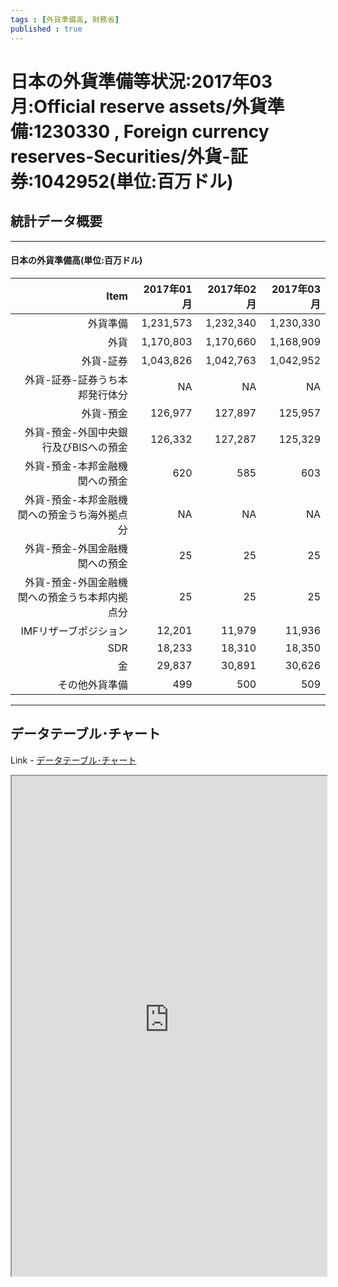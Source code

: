 ```yaml
--- 
tags : [外貨準備高, 財務省] 
published : true
---
```

# 日本の外貨準備等状況:2017年03月:Official reserve assets/外貨準備:1230330 , Foreign currency reserves-Securities/外貨-証券:1042952(単位:百万ドル)
## 統計データ概要

***


#### 日本の外貨準備高(単位:百万ドル)


|                                           Item| 2017年01月| 2017年02月| 2017年03月|
|----------------------------------------------:|----------:|----------:|----------:|
|                                       外貨準備|  1,231,573|  1,232,340|  1,230,330|
|                                           外貨|  1,170,803|  1,170,660|  1,168,909|
|                                      外貨-証券|  1,043,826|  1,042,763|  1,042,952|
|                 外貨-証券-証券うち本邦発行体分|         NA|         NA|         NA|
|                                      外貨-預金|    126,977|    127,897|    125,957|
|          外貨-預金-外国中央銀行及びBISへの預金|    126,332|    127,287|    125,329|
|                 外貨-預金-本邦金融機関への預金|        620|        585|        603|
|   外貨-預金-本邦金融機関への預金うち海外拠点分|         NA|         NA|         NA|
|                 外貨-預金-外国金融機関への預金|         25|         25|         25|
| 外貨-預金-外国金融機関への預金うち本邦内拠点分|         25|         25|         25|
|                          IMFリザーブポジション|     12,201|     11,979|     11,936|
|                                            SDR|     18,233|     18,310|     18,350|
|                                             金|     29,837|     30,891|     30,626|
|                                 その他外貨準備|        499|        500|        509|


***
	
## データテーブル･チャート
Link - [データテーブル･チャート](http://knowledgevault.saecanet.com/charts/am-consulting.co.jp-internationalReservesOfJapan.html)
<iframe src="http://knowledgevault.saecanet.com/charts/am-consulting.co.jp-internationalReservesOfJapan.html" width="100%" height="800px"></iframe>